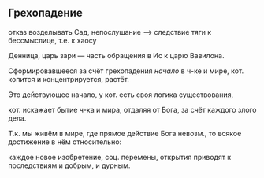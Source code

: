 ## Грехопадение
отказ возделывать Сад, непослушание --> следствие тяги к бессмыслице, т.е. к хаосу

Денница, царь зари — часть обращения в Ис к царю Вавилона.

Сформировавшееся за счёт грехопадения _начало_ в ч-ке и мире, кот. копится и концентрируется, растёт.
Это действующее начало, у кот. есть своя логика существования,
кот. искажает бытие ч-ка и мира, отдаляя от Бога, за счёт каждого злого дела.

Т.к. мы живём в мире, где прямое действие Бога невозм., то всякое достижение в нём относительно:
каждое новое изобретение, соц. перемены, открытия приводят к последствиям и добрым, и дурным.

